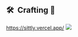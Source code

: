 <h2> 🛠 &nbsp;Crafting 🔨</h2>

https://sittly.vercel.app/
![](https://repository-images.githubusercontent.com/675166704/27f0ccc7-f700-4dff-a95a-a1f28d00e497)
